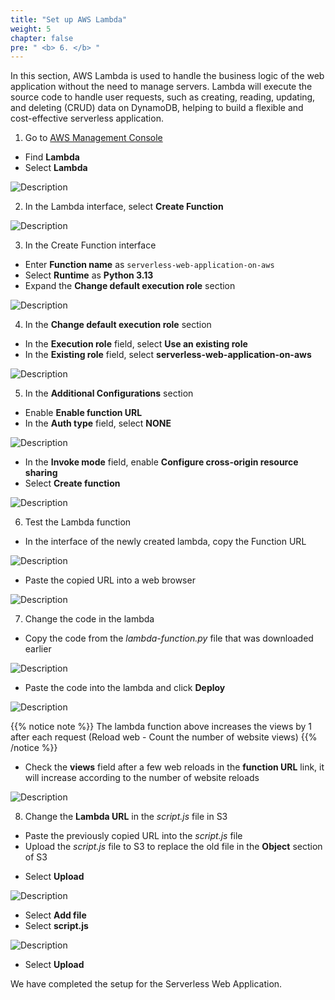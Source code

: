 ```yaml
---
title: "Set up AWS Lambda"
weight: 5 
chapter: false
pre: " <b> 6. </b> "
---
```


In this section, AWS Lambda is used to handle the business logic of the web application without the need to manage servers. Lambda will execute the source code to handle user requests, such as creating, reading, updating, and deleting (CRUD) data on DynamoDB, helping to build a flexible and cost-effective serverless application.

1. Go to [AWS Management Console](https://aws.amazon.com/console/)
- Find **Lambda**
- Select **Lambda**

![Description](/images/6/6.1.png)

2. In the Lambda interface, select **Create Function**

![Description](/images/6/6.2.png)

3. In the Create Function interface

- Enter **Function name** as `serverless-web-application-on-aws`
- Select **Runtime** as **Python 3.13**
- Expand the **Change default execution role** section

![Description](/images/6/6.3.png)

4. In the **Change default execution role** section
- In the **Execution role** field, select **Use an existing role**
- In the **Existing role** field, select **serverless-web-application-on-aws**

![Description](/images/6/6.4.png)

5. In the **Additional Configurations** section
- Enable **Enable function URL**
- In the **Auth type** field, select **NONE**

![Description](/images/6/6.5.png)

- In the **Invoke mode** field, enable **Configure cross-origin resource sharing**
- Select **Create function**

![Description](/images/6/6.6.png)

6. Test the Lambda function
- In the interface of the newly created lambda, copy the Function URL

![Description](/images/6/6.7.png)

- Paste the copied URL into a web browser

![Description](/images/6/6.8.png)

7. Change the code in the lambda
- Copy the code from the *lambda-function.py* file that was downloaded earlier

![Description](/images/6/6.9.png)

- Paste the code into the lambda and click **Deploy**

![Description](/images/6/6.10.png)

{{% notice note %}}
The lambda function above increases the views by 1 after each request (Reload web - Count the number of website views)
{{% /notice %}}

- Check the **views** field after a few web reloads in the **function URL** link, it will increase according to the number of website reloads

![Description](/images/6/6.12.png)

8. Change the **Lambda URL** in the *script.js* file in S3
- Paste the previously copied URL into the *script.js* file
- Upload the *script.js* file to S3 to replace the old file in the **Object** section of S3
+ Select **Upload**

![Description](/images/6/6.13.png)

+ Select **Add file**
+ Select **script.js**

![Description](/images/6/6.14.png)

+ Select **Upload**

We have completed the setup for the Serverless Web Application.
